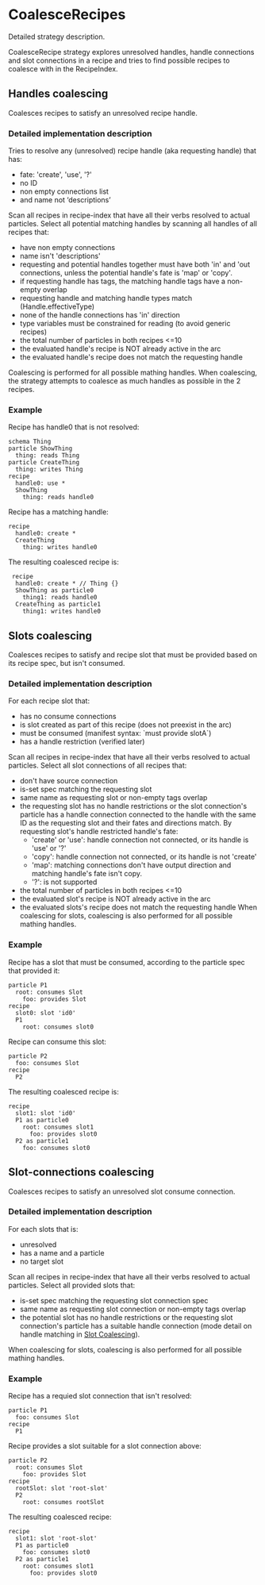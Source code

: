 
# CoalesceRecipes
Detailed strategy description.

CoalesceRecipe strategy explores unresolved handles, handle connections and slot connections in a
recipe and tries to find possible recipes to coalesce with in the RecipeIndex.

## Handles coalescing
Coalesces recipes to satisfy an unresolved recipe handle.

### Detailed implementation description
Tries to resolve any (unresolved) recipe handle (aka requesting handle) that has:
- fate: 'create', 'use', '?'
- no ID
- non empty connections list
- and name not ‘descriptions’

Scan all recipes in recipe-index that have all their verbs resolved to actual particles. Select
all potential matching handles by scanning all handles of all recipes that:
- have non empty connections
- name isn't 'descriptions'
- requesting and potential handles together must have both 'in' and 'out connections, unless the
potential handle's fate is 'map' or 'copy'.
- if requesting handle has tags, the matching handle tags have a non-empty overlap
- requesting handle and matching handle types match (Handle.effectiveType)
- none of the handle connections has 'in' direction
- type variables must be constrained for reading (to avoid generic recipes)
- the total number of particles in both recipes <=10
- the evaluated handle's recipe is NOT already active in the arc
- the evaluated handle's recipe does not match the requesting handle


Coalescing is performed for all possible mathing handles.
When coalescing, the strategy attempts to coalesce as much handles as possible in the 2 recipes.

### Example
Recipe has handle0 that is not resolved:
```
schema Thing
particle ShowThing
  thing: reads Thing
particle CreateThing
  thing: writes Thing
recipe
  handle0: use *
  ShowThing
    thing: reads handle0
```

Recipe has a matching handle:
```
recipe
  handle0: create *
  CreateThing
    thing: writes handle0
```

The resulting coalesced recipe is:
```
 recipe
  handle0: create * // Thing {}
  ShowThing as particle0
    thing1: reads handle0
  CreateThing as particle1
    thing1: writes handle0
```

## Slots coalescing
Coalesces recipes to satisfy and recipe slot that must be provided based on its recipe spec, but isn't consumed.

### Detailed implementation description
For each recipe slot that:
- has no consume connections
- is slot created as part of this recipe (does not preexist in the arc)
- must be consumed (manifest syntax: \`must provide slotA\`)
- has a handle restriction (verified later)

Scan all recipes in recipe-index that have all their verbs resolved to actual particles. Select
all slot connections of all recipes that:
- don't have source connection
- is-set spec matching the requesting slot
- same name as requesting slot or non-empty tags overlap
- the requesting slot has no handle restrictions or the slot connection's particle has a handle
connection connected to the handle with the same ID as the requesting slot and their fates and
directions match. By requesting slot's handle restricted handle's fate:
  - 'create' or 'use': handle connection not connected, or its handle is 'use' or '?'
  - 'copy': handle connection not connected, or its handle is not 'create'
  - 'map': matching connections don't have output direction and matching handle's fate isn't copy.
  - '?': is not supported
- the total number of particles in both recipes <=10
- the evaluated slot's recipe is NOT already active in the arc
- the evaluated slots's recipe does not match the requesting handle
When coalescing for slots, coalescing is also performed for all possible mathing handles.

### Example
Recipe has a slot that must be consumed, according to the particle spec that provided it:
```
particle P1
  root: consumes Slot
    foo: provides Slot
recipe
  slot0: slot 'id0'
  P1
    root: consumes slot0
```

Recipe can consume this slot:
```
particle P2
  foo: consumes Slot
recipe
  P2
```

The resulting coalesced recipe is:
```
recipe
  slot1: slot 'id0'
  P1 as particle0
    root: consumes slot1
      foo: provides slot0
  P2 as particle1
    foo: consumes slot0
```

## Slot-connections coalescing
Coalesces recipes to satisfy an unresolved slot consume connection.

### Detailed implementation description
For each slots that is:
- unresolved
- has a name and a particle
- no target slot

Scan all recipes in recipe-index that have all their verbs resolved to actual particles. Select all provided slots that:
- is-set spec matching the requesting slot connection spec
- same name as requesting slot connection or non-empty tags overlap
- the potential slot has no handle restrictions or the requesting slot connection's particle has a suitable handle connection (mode detail on handle matching in [Slot Coalescing](#slots-coalescing)).

When coalescing for slots, coalescing is also performed for all possible mathing handles.

### Example
Recipe has a requied slot connection that isn't resolved:
```
particle P1
  foo: consumes Slot
recipe
  P1
```

Recipe provides a slot suitable for a slot connection above:
```
particle P2
  root: consumes Slot
    foo: provides Slot
recipe
  rootSlot: slot 'root-slot'
  P2
    root: consumes rootSlot
```

The resulting coalesced recipe:
```
recipe
  slot1: slot 'root-slot'
  P1 as particle0
    foo: consumes slot0
  P2 as particle1
    root: consumes slot1
      foo: provides slot0
```
